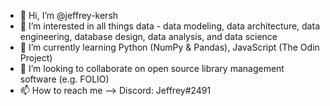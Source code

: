 - 👋 Hi, I’m @jeffrey-kersh
- 👀 I’m interested in all things data - data modeling, data architecture, data engineering, database design, data analysis, and data science
- 🌱 I’m currently learning Python (NumPy & Pandas), JavaScript (The Odin Project)
- 💞️ I’m looking to collaborate on open source library management software (e.g. FOLIO)
- 📫 How to reach me --> Discord: Jeffrey#2491

<!---
jeffrey-kersh/jeffrey-kersh is a ✨ special ✨ repository because its `README.md` (this file) appears on your GitHub profile.
You can click the Preview link to take a look at your changes.
--->
